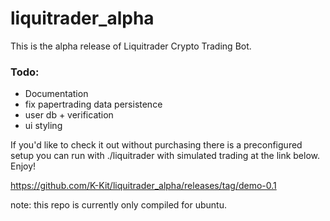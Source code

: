 # liquitrader_alpha
This is the alpha release of Liquitrader Crypto Trading Bot.

### Todo:
- Documentation
- fix papertrading data persistence
- user db + verification
- ui styling


If you'd like to check it out without purchasing there is a preconfigured setup you can run with ./liquitrader with simulated trading at the link below.
Enjoy!

https://github.com/K-Kit/liquitrader_alpha/releases/tag/demo-0.1

note: this repo is currently only compiled for ubuntu.
